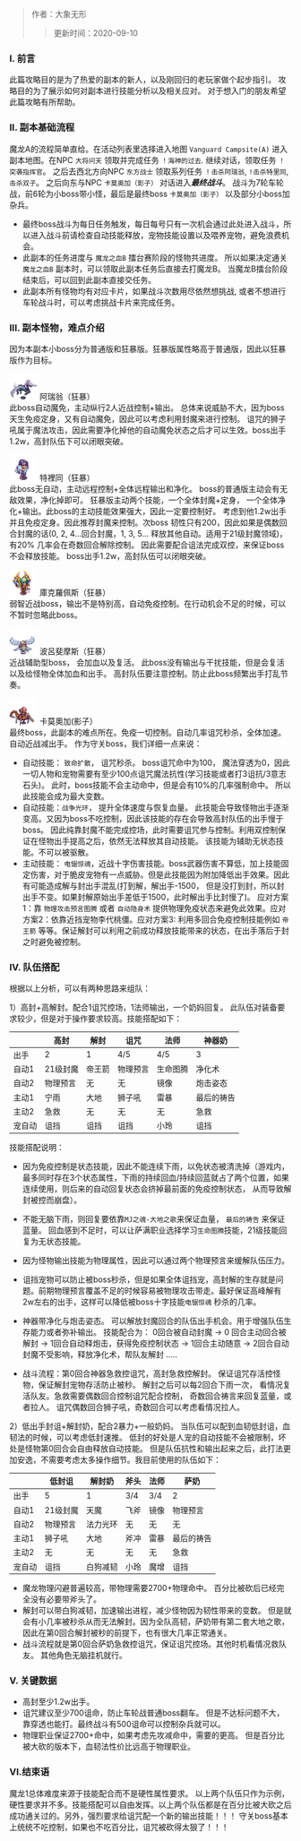 > 作者：大象无形
>> 更新时间：2020-09-10


### I. 前言

此篇攻略目的是为了热爱的副本的新人，以及刚回归的老玩家做个起步指引。 攻略目的为了展示如何对副本进行技能分析以及相关应对。 对于想入门的朋友希望此篇攻略有所帮助。


### II. 副本基础流程

魔龙A的流程简单直给。在活动列表里选择进入地图 `Vanguard Campsite(A)` 进入副本地图。在NPC `大将问天` 领取并完成任务 `！海神的过去`. 继续对话，领取任务 `！突袭指挥官`。 之后去西北方向NPC `东方战士` 领取系列任务 `！击杀阿瑞翁`, `!击杀特里同`, `击杀双子`。 之后向东与NPC `卡莫奥加（影子）` 对话进入***最终战斗***。 战斗为7轮车轮战，前6轮为小boss带小怪，最后是最终boss `卡莫奥加（影子）` 以及部分小boss加杂兵。 

- 最终boss战斗为每日任务触发，每日每号只有一次机会通过此处进入战斗，所以进入战斗前请检查自动技能释放，宠物技能设置以及喂养宠物，避免浪费机会。
- 此副本的任务进度与 `魔龙之血B` 擂台赛阶段的怪物共进度。 所以如果决定通关 `魔龙之血B` 副本时，可以领取此副本任务后直接去打魔龙B。 当魔龙B擂台阶段结束后，可以回到此副本直接交任务。
- 此副本所有怪物均有对应卡片，如果战斗次数用尽依然想挑战, 或者不想进行车轮战斗时，可以考虑挑战卡片来完成任务。 


### III. 副本怪物，难点介绍

因为本副本小boss分为普通版和狂暴版。狂暴版属性略高于普通版，因此以狂暴版作为目标。


<a href="http://helper/monster/51659"><img src="/empire/image/monster/5574.png" width="50" height="50" style="vertical-align: text-bottom;" /></a> <span>阿瑞翁（狂暴）</span><br/>
此boss自动魔免，主动纵行2人近战控制+输出。 总体来说威胁不大，因为boss天生免疫定身，又有自动魔免，因此可以考虑利用封魔来进行控制。 诅咒的狮子吼属于魔法攻击，因此需要净化掉他的自动魔免状态之后才可以生效。boss出手1.2w，高封队伍下可以闭眼突破。


<a href="http://helper/monster/51656"><img src="/empire/image/monster/5414.png" width="50" height="50" style="vertical-align: text-bottom;" /></a> <span>特裡同（狂暴）</span><br/>
此boss无自动，主动远程控制+全体远程输出和净化。 boss的普通版主动会有无敌效果，净化掉即可。 狂暴版主动两个技能，一个全体封魔+定身， 一个全体净化+输出。此boss的主动技能效果强大，因此一定要控制好。 考虑到他1.2w出手并且免疫定身。因此推荐封魔来控制。次boss 韧性只有200，因此如果是偶数回合封魔的话(0, 2, 4...回合封魔，1, 3, 5... 释放其他自动。适用于21级封魔领域)，有20% 几率会在奇数回合解除控制。 因此需要配合诅法完成双控，来保证boss不会释放技能。 boss出手1.2w，高封队伍可以闭眼突破。


<a href="http://helper/monster/51657"><img src="/empire/image/monster/5489.png" width="50" height="50" style="vertical-align: text-bottom;" /></a> <span>庫克羅佩斯（狂暴）</span><br/>
弱智近战boss，输出不是特别高，自动免疫控制。在行动机会不足的时候，可以不暂时忽略此boss。


<a href="http://helper/monster/51702"><img src="/empire/image/monster/5490.png" width="50" height="50" style="vertical-align: text-bottom;" /></a> <span>波呂斐摩斯（狂暴）</span><br/>
近战辅助型boss， 会加血以及复活。 此boss没有输出与干扰技能，但是会复活以及给怪物全体加血和出手。 高封队伍要注意控制。防止此boss频繁出手打乱节奏。


<a href="http://helper/monster/51650"><img src="/empire/image/monster/5403.png" width="50" height="50" style="vertical-align: text-bottom;" /></a> <span>卡莫奧加(影子）</span><br/>
最终boss，此副本的难点所在。免疫一切控制。自动几率诅咒秒杀，全体加速。 自动近战减出手。 作为守关boss，我们详细一点来说：
- 自动技能： `致命扩散`， 诅咒秒杀。 boss诅咒命中为100， 魔法穿透为0，因此一切人物和宠物需要有至少100点诅咒魔法抗性(学习技能或者打3诅抗/3意志石头)。 此时，boss技能不会主动命中，但是会有10%的几率强制命中。 所以此技能会成为最大变数。
- 自动技能：`战争光环`， 提升全体速度与恢复血量。 此技能会导致怪物出手逐渐变高。又因为boss不吃控制，因此该技能的存在会导致高封队伍的出手慢于boss。 因此纯靠封魔不能完成控场，此时需要诅咒参与控制。利用双控制保证在怪物出手提高之后，依然无法释放其自动技能。 该技能为辅助无状态技能。不可以被驱散。
- 主动技能： `电锯惊魂`，近战十字伤害技能。boss武器伤害不算低，加上技能固定伤害，对于脆皮宠物有一点威胁。但是此技能因为附加降低出手效果。因此有可能造成解与封出手混乱(打到解，解出手-1500， 但是没打到封，所以封出手不变。如果封解原始出手差低于1500，此时解出手比封慢了)。 应对方案1：靠 `物理攻击预言图腾` 或者 `自动隐身术` 提供物理免疫状态来避免此效果。应对方案2：依靠近挡宠物李代桃僵。应对方案3: 利用多回合免疫控制技能例如 `帝王箭` 等等。保证解封可以利用之前成功释放技能带来的状态，在出手落后于封之时避免被控制。 


### IV. 队伍搭配  

根据以上分析，可以有两种思路来组队：

1）高封+高解封。配合1诅咒控场，1法师输出，一个奶妈回复。 此队伍对装备要求较少，但是对于操作要求较高。技能搭配如下：
 
  |     |  高封 | 解封 | 诅咒 | 法师 | 神器奶|
  |---  |  ----|  ----|  ----|  ----|----|
  |出手| 2|1 | 4/5| 4/5| 3
  |自动1|21级封魔|  帝王箭| 物理预言|生命图腾| 净化术|
  |自动2|物理预言| 无 | 无| 镜像 | 炮击姿态|
  |主动1|宁雨| 大地| 狮子吼| 雷暴| 最后的祷告|
  |主动2|急救| 无 | 无 | 无| 急救|
  |宠自动|诅挡| 诅挡| 诅挡| 小玲| 诅挡|

技能搭配说明：
- 因为免疫控制是状态技能，因此不能连续下雨，以免状态被清洗掉（游戏内，最多同时存在3个状态属性，下雨的持续回血/持续回蓝就占了两个位置，如果连续使用，则后来的自动回复状态会挤掉最前面的免疫控制状态， 从而导致解封被控而崩盘）。
- 不能无脑下雨，则回复要依靠`MJ之魂-大地之歌`来保证血量， `最后的祷告` 来保证蓝量。 回血感到不足时，可以让萨满职业选择学习`生命图腾`技能，21级技能回复为无状态技能。 
- 因为怪物输出技能为物理属性，因此可以通过两个物理预言来缓解队伍压力。
- 诅挡宠物可以防止被boss秒杀，但是如果全体诅挡宠，高封解的生存就是问题。前期物理预言覆盖不足的时候容易被物理攻击带走。最好保证高峰解有2w左右的出手，这样可以降低被boss十字技能`电锯惊魂` 秒杀的几率。
- 神器带净化与炮击姿态。 可以解放封魔回合的队伍出手机会。用于增强队伍生存能力或者弥补输出。 技能配合为： 0回合被自动封魔 -> 0 回合主动回合被解封 -> 1回合自动释炮击，获得免疫控制状态 -> 1回合主动随意 -> 2回合自动封魔不受影响，释放净化术，帮队友解封 .....

- 战斗流程：第0回合神器急救控诅咒，高封急救控解封。 保证诅咒存活控怪物，保证解封宠物存活防止被秒。 解封之后可以每2回合下雨一次， 看情况复活队友。急救需要偶数回合控制诅咒配合控制， 奇数回合祷言来回复蓝量，或者拉人。 诅咒偶数回合狮子吼，奇数回合可以考虑看情况拉人。

2）低出手封诅+解封奶，配合2暴力+一般奶妈。 当队伍可以配到血韧低封诅，血韧法的时候，可以考虑低封速推。 低封的好处是人宠的自动技能不会被限制，坏处是怪物第0回合会自由释放自动技能。 但是队伍抗性和输出起来之后，此打法更加安逸，不需要考虑太多操作细节。我目前使用的队伍如下：

  |     |  低封诅 | 解封奶 | 斧头 | 法师 | 萨奶|
  |---  |  ----|  ----|  ----|  ----|----|
  |出手| 5|1 | 3/4| 3/4| 2
  |自动1|21级封魔|  天魔| 飞斧|镜像| 物理预言|
  |自动2|物理预言| 法力光环 | 无| 无 | 无|
  |主动1|狮子吼| 大地| 斧冲| 雷暴| 最后的祷告|
  |主动2|无| 无 | 无 | 无| 急救|
  |宠自动|诅挡| 白狗减韧| 小玲| 魔增| 诅挡|

- 魔龙物理闪避普遍较高，带物理需要2700+物理命中。 百分比被砍后已经完全没有必要带斧头了。
- 解封可以带白狗减韧，加速输出进程，减少怪物因为韧性带来的变数。 但是就会有小几率被秒杀从而无法解封。因为全队高韧，萨奶带有第二套大地之歌，因此在第0回合解封被秒的前提下，也有很大几率正常通关。
- 战斗流程就是第0回合萨奶急救控诅咒，保证诅咒控场。其他时机看情况救队友。 其他角色无脑挂机就行。


### V. 关键数据

- 高封至少1.2w出手。
- 诅咒建议至少700诅命，防止车轮战普通boss翻车。 但是不达标问题不大，靠穿透也能打。最终战斗有500诅命可以控制杂兵就可以。
- 物理职业保证2700+命中，如果考虑先攻减命中，需要的更高。 但是百分比被大砍的版本下，血韧法性价比远高于物理职业。


### VI.结束语

魔龙1总体难度来源于技能配合而不是硬性属性要求。 以上两个队伍只作为示例，硬性要求并不多。技能搭配可以自由发挥。以上两个队伍都是在百分比被大砍之后成功通关过的。另外，强烈要求给诅咒配一个新的输出技能！！！ 守关boss基本上统统不吃控制，如果也不吃百分比，诅咒被砍得太狠了！！！

<div id="gitalk-container"></div>
<link rel="stylesheet" href="https://unpkg.com/gitalk/dist/gitalk.css">
<script src="https://unpkg.com/gitalk@latest/dist/gitalk.min.js"></script> 
<script src="/empire/js/library.js"></script> 
<script type="text/javascript">setTitle("副本攻略系列 - 魔龙之血A");</script>
        